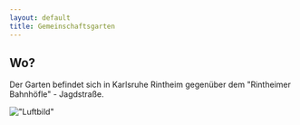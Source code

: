 ```yaml
---
layout: default
title: Gemeinschaftsgarten
---
```

## Wo?

Der Garten befindet sich in Karlsruhe Rintheim gegenüber dem
"Rintheimer Bahnhöfle" - Jagdstraße.

!["Luftbild"](assets/luftbild.png")

